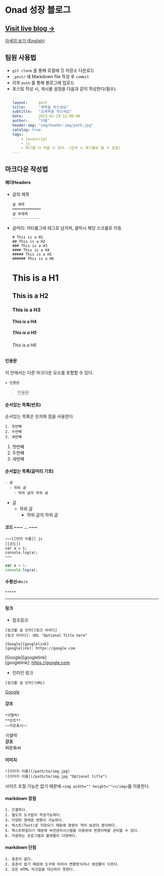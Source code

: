 
# Onad 성장 블로그

## [Visit live blog  &rarr;](https://hwasurr.github.io)

[자세히 보기 (English)](https://github.com/hwasurr/hwasurr.github.io/blob/master/README.en.md)

## 팀원 사용법
- `git clone` 을 통해 로컬에 깃 저장소 다운로드
- `_post/` 에 Markdown file 작성 후 `commit`
- 이후 `push` 를 통해 블로그에 업로드
- 포스팅 작성 시, 게시물 설정을 다음과 같이 작성한다(필수).
	```yml
	---
	layout:     post
	title:      "제목을 적으세요"
	subtitle:   "소제목을 적으세요"
	date:       2015-01-29 12:00:00
	author:     "이름"
	header-img: "img/header-img/path.jpg"
	catalog: true
	tags:
		- javascript
		- js
		- 태그를 더 적을 수 있다. (검색 시 태그별로 볼 수 있음)
	---
	```

## 마크다운 작성법

#### 헤더Headers

* 글의 제목
    ```
	글 제목
	=============
    글 부제목
    -------------
    ```

* 글머리: 카타롤그에 태그로 남겨져, 클릭시 해당 스크롤로 이동
	```
	# This is a H1
	## This is a H2
	### This is a H3
	#### This is a H4
	##### This is a H5
	###### This is a H6
	```
	# This is a H1
	## This is a H2
	### This is a H3
	#### This is a H4
	##### This is a H5
	###### This is a H6

#### 인용문
이 안에서는 다른 마크다운 요소를 포함할 수 있다.

```
> 인용문
```
> 인용문

#### 순서있는 목록(번호)
순서있는 목록은 숫자와 점을 사용한다.
```
1. 첫번째
2. 두번째
3. 세번째
```
1. 첫번째
2. 두번째
3. 세번째

#### 순서없는 목록(글머리 기호)
```
- 글
  - 하위 글
    - 하위 글의 하위 글
```
- 글
  - 하위 글
    - 하위 글의 하위 글

#### 코드 ~~~ ... ~~~
```
~~~[[언어 이름]] js
[[코드]]
var a = 1;
console.log(a);
~~~
```
~~~js
var a = 1;
console.log(a);
~~~

#### 수평선```<hr/>```
```
*****
```
*****


#### 링크
* 참조링크
```
[링크를 걸 단어][링크 아이디]
[링크 아이디]: URL "Optional Title here"

[Google][googlelink]
[googlelink]: https://google.com
```

[Google][googlelink]  
[googlelink]: https://google.com

* 인라인 링크
```
[링크를 걸 단어](URL)
```
[Google](https://google.com, "google link")

#### 강조
```
*이탤릭*
**강조**
~~지운표시~~
```
*이탤릭*  
**강조**  
~~지운표시~~  

#### 이미지
```
![이미지 이름](/path/to/img.jpg)
![이미지 이름](/path/to/img.jpg "Optional title")
```
사이즈 조절 기능은 없기 때문에 ```<img width="" height=""></img>```를 이용한다.

#### markdown 장점
	1. 간결하다.
	2. 별도의 도구없이 작성가능하다.
	3. 다양한 형태로 변환이 가능하다.
	4. 텍스트(Text)로 저장되기 때문에 용량이 적어 보관이 용이하다.
	5. 텍스트파일이기 때문에 버전관리시스템을 이용하여 변경이력을 관리할 수 있다.
	6. 지원하는 프로그램과 플랫폼이 다양하다.
#### markdown 단점
	1. 표준이 없다.
	2. 표준이 없기 때문에 도구에 따라서 변환방식이나 생성물이 다르다.
	3. 모든 HTML 마크업을 대신하지 못한다.
